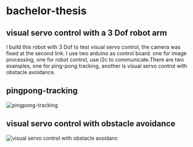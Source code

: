 bachelor-thesis
=================
visual servo control with a 3 Dof robot arm
-----------------------------------------------
I build this robot with 3 Dof to test visual servo control, the camera was fixed at the second link. I use two arduino as control board. one for image processing, one for robot control, use i2c to communicate.There are two examples, one for ping-pong tracking, another is visual servo control with obstacle avoidance. 

pingpong-tracking
-------------------
![pingpong-tracking](https://github.com/william-in-kit/opencv-robot/blob/master/pingpong-tracking.gif)

visual servo control with obstacle avoidance
---------------------------------------------
![visual servo control with obstacle avoidanc](https://github.com/william-in-kit/opencv-robot/blob/master/visual_servo_control.gif)
